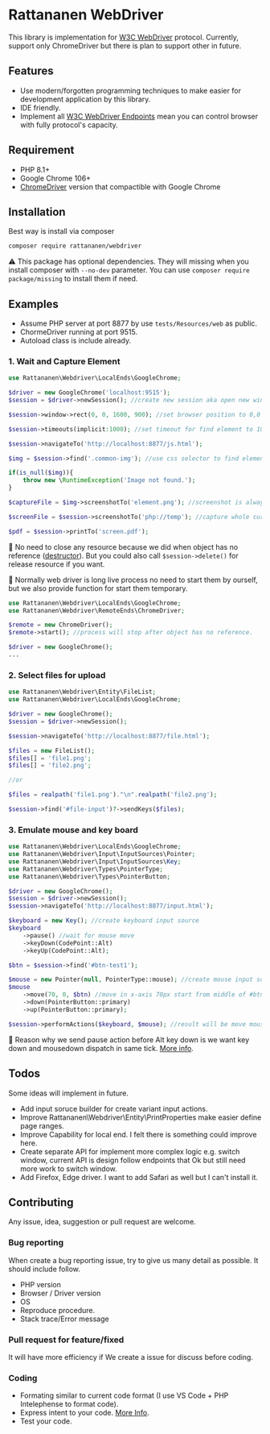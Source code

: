# Rattananen WebDriver

This library is implementation for  [W3C WebDriver](https://www.w3.org/TR/webdriver/) protocol. Currently, support only ChromeDriver but there is plan to support other in future.

## Features

- Use modern/forgotten programming techniques to make easier for development application by this library.
- IDE friendly.
- Implement all [W3C WebDriver Endpoints](https://www.w3.org/TR/webdriver/#endpoints) mean you can control browser with fully protocol's capacity.

## Requirement

- PHP 8.1+
- Google Chrome 106+
- [ChromeDriver](https://chromedriver.chromium.org/downloads) version that compactible with Google Chrome

## Installation

Best way is install via composer

```bash
composer require rattananen/webdriver
```
⚠️ This package has optional dependencies. They will missing when you  install composer with `--no-dev` parameter. You can use `composer require package/missing` to install them if need.

## Examples

- Assume PHP server at port 8877 by use `tests/Resources/web` as public.
- ChormeDriver running at port 9515.
- Autoload class is include already.

### 1. Wait and Capture Element

```php
use Rattananen\Webdriver\LocalEnds\GoogleChrome;

$driver = new GoogleChrome('localhost:9515');
$session = $driver->newSession(); //create new session aka open new window.

$session->window->rect(0, 0, 1600, 900); //set browser position to 0,0 (top-left of monitor) and window width, height to 1600x900px.

$session->timeouts(implicit:1000); //set timeout for find element to 1000ms. We could also set by capability at new session.

$session->navigateTo('http://localhost:8877/js.html');

$img = $session->find('.common-img'); //use css selector to find element this function will wait element appear in DOM until timeout that we set.

if(is_null($img)){
    throw new \RuntimeException('Image not found.');
}

$captureFile = $img->screenshotTo('element.png'); //screenshot is always PNG.

$screenFile = $session->screenshotTo('php://temp'); //capture whole current screen to temp file.

$pdf = $session->printTo('screen.pdf');
```
📙 No need to close any resource because we did when object has no reference ([destructor](https://www.php.net/manual/en/language.oop5.decon.php#language.oop5.decon.destructor)). But you could also call `$session->delete()` for release resource if you want.

📙 Normally web driver is long live process no need to start them by ourself, but we also provide function for start them temporary.

```php
use Rattananen\Webdriver\LocalEnds\GoogleChrome;
use Rattananen\Webdriver\RemoteEnds\ChromeDriver;

$remote = new ChromeDriver();
$remote->start(); //process will stop after object has no reference.

$driver = new GoogleChrome();
...
```

### 2. Select files for upload

```php
use Rattananen\Webdriver\Entity\FileList;
use Rattananen\Webdriver\LocalEnds\GoogleChrome;

$driver = new GoogleChrome();
$session = $driver->newSession();

$session->navigateTo('http://localhost:8877/file.html');

$files = new FileList();
$files[] = 'file1.png';
$files[] = 'file2.png';

//or

$files = realpath('file1.png')."\n".realpath('file2.png');

$session->find('#file-input')?->sendKeys($files);
```

### 3. Emulate mouse and key board

```php
use Rattananen\Webdriver\LocalEnds\GoogleChrome;
use Rattananen\Webdriver\Input\InputSources\Pointer;
use Rattananen\Webdriver\Input\InputSources\Key;
use Rattananen\Webdriver\Types\PointerType;
use Rattananen\Webdriver\Types\PointerButton;

$driver = new GoogleChrome();
$session = $driver->newSession();
$session->navigateTo('http://localhost:8877/input.html');

$keyboard = new Key(); //create keyboard input source
$keyboard
    ->pause() //wait for mouse move
    ->keyDown(CodePoint::Alt)
    ->keyUp(CodePoint::Alt);

$btn = $session->find('#btn-test1');

$mouse = new Pointer(null, PointerType::mouse); //create mouse input source
$mouse
    ->move(70, 0, $btn) //move in x‐axis 70px start from middle of #btn-test1 button.
    ->down(PointerButton::primary)
    ->up(PointerButton::primary);

$session->performActions($keyboard, $mouse); //result will be move mouse in x‐axis 70px start from middle of #btn-test1 button then hold Alt+left click then release both mouse and key.
```
📙 Reason why we send pause action before Alt key down is we want key down and mousedown dispatch in same tick. [More info](https://www.w3.org/TR/webdriver/#example-11).

## Todos

Some ideas will implement in future.

- Add input soruce builder for create variant input actions.
- Improve Rattananen\Webdriver\Entity\PrintProperties make easier define page ranges.
- Improve Capability for local end. I felt there is something could improve here.
- Create separate API for implement more complex logic e.g. switch window, current API is design follow endpoints that Ok but still need more work to switch window.
- Add Firefox, Edge driver. I want to add Safari as well but I can't install it.

## Contributing

Any issue, idea, suggestion or pull request are welcome.

### Bug reporting

When create a bug reporting issue, try to give us many detail as possible. It should include follow.

- PHP version
- Browser / Driver version
- OS
- Reproduce procedure. 
- Stack trace/Error message

### Pull request for feature/fixed

It will have more efficiency if We create a issue for discuss before coding.

### Coding

- Formating similar to current code format (I use VS Code + PHP Intelephense to format code).
- Express intent to your code. [More Info](https://en.wikipedia.org/wiki/Self-documenting_code).
- Test your code.